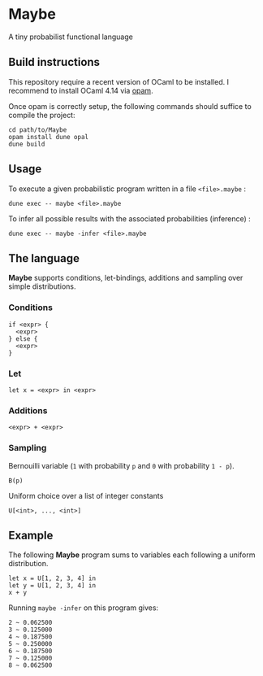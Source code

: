 # Maybe

A tiny probabilist functional language

## Build instructions

This repository require a recent version of OCaml to be installed.
I recommend to install OCaml 4.14 via [opam]().

Once opam is correctly setup, the following commands should suffice to compile the project:
```
cd path/to/Maybe
opam install dune opal
dune build
```
## Usage

To execute a given probabilistic program written in a file `<file>.maybe` :

```
dune exec -- maybe <file>.maybe
```

To infer all possible results with the associated probabilities (inference) :

```
dune exec -- maybe -infer <file>.maybe
```

## The language

**Maybe** supports conditions, let-bindings, additions and sampling over simple distributions.
### Conditions

```
if <expr> {
  <expr>
} else {
  <expr>
}
```

### Let

```
let x = <expr> in <expr>
```

### Additions

```
<expr> + <expr>
```

### Sampling

Bernouilli variable (`1` with probability `p` and `0` with probability `1 - p`).
```
B(p)
```

Uniform choice over a list of integer constants
```
U[<int>, ..., <int>]
```

## Example

The following **Maybe** program sums to variables each following
a uniform distribution.

```
let x = U[1, 2, 3, 4] in
let y = U[1, 2, 3, 4] in
x + y
```

Running `maybe -infer` on this program gives:

```
2 ~ 0.062500
3 ~ 0.125000
4 ~ 0.187500
5 ~ 0.250000
6 ~ 0.187500
7 ~ 0.125000
8 ~ 0.062500
```
